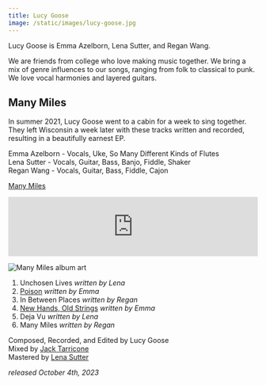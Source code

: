 ```yaml
---
title: Lucy Goose
image: /static/images/lucy-goose.jpg
---
```


Lucy Goose is Emma Azelborn, Lena Sutter, and Regan Wang. 

We are friends from college who love making music together. We bring a mix of genre influences to our songs, ranging from folk to classical to punk. We love vocal harmonies and layered guitars.

## Many Miles

In summer 2021, Lucy Goose went to a cabin for a week to sing together. They left Wisconsin a week later with these tracks written and recorded, resulting in a beautifully earnest EP.

Emma Azelborn - Vocals, Uke, So Many Different Kinds of Flutes  
Lena Sutter - Vocals, Guitar, Bass, Banjo, Fiddle, Shaker  
Regan Wang - Vocals, Guitar, Bass, Fiddle, Cajon  

[Many Miles](https://album.link/i/1710103597)

<iframe style="border: 0; width: 100%; height: 120px;" src="https://bandcamp.com/EmbeddedPlayer/album=3966217537/size=large/bgcol=ffffff/linkcol=0687f5/tracklist=false/artwork=small/transparent=true/" seamless><a href="https://lucygoose.bandcamp.com/album/many-miles">Many Miles by Lucy Goose</a></iframe>

![Many Miles album art](/static/images/many-miles.jpg)

1. Unchosen Lives _written by Lena_  
2. [Poison](/songs/poison) _written by Emma_  
3. In Between Places _written by Regan_  
4. [New Hands, Old Strings](/songs/new-hands-old-strings) _written by Emma_  
5. Deja Vu _written by Lena_  
6. Many Miles _written by Regan_  

Composed, Recorded, and Edited by Lucy Goose  
Mixed by [Jack Tarricone](https://jacktarricone.com/)   
Mastered by [Lena Sutter](https://lenasutter.com/)  

_released October 4th, 2023_
